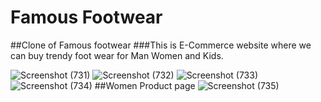 # Famous Footwear
##Clone of Famous footwear
###This is E-Commerce website where we can buy trendy foot wear for Man Women and Kids.


![Screenshot (731)](https://github.com/udaykashyap/Famous-Footwear/assets/112899880/05bd5bf7-a110-420d-91b5-e17d6fe129dc)
![Screenshot (732)](https://github.com/udaykashyap/Famous-Footwear/assets/112899880/670be1ad-f94d-4feb-8e60-350812e35987)
![Screenshot (733)](https://github.com/udaykashyap/Famous-Footwear/assets/112899880/ee6e6d6b-e149-4361-be31-5413af2fd62e)
![Screenshot (734)](https://github.com/udaykashyap/Famous-Footwear/assets/112899880/58bafd36-f265-4a79-870b-8babe068243a)
##Women Product page
![Screenshot (735)](https://github.com/udaykashyap/Famous-Footwear/assets/112899880/48274f77-b681-4bce-8153-3dae121572d3)
